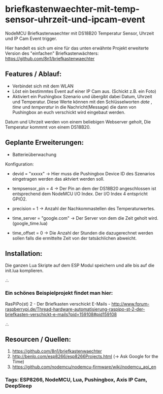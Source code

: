 # briefkastenwaechter-mit-temp-sensor-uhrzeit-und-ipcam-event
NodeMCU Briefkastenwaechter mit DS18B20 Temperatur Sensor, Uhrzeit und IP Cam Event trigger.

Hier handelt es sich um eine für das unten erwähnte Projekt erweiterte Version des "einfachen" Briefkastenwächters: https://github.com/8n1/briefkastenwaechter

## Features / Ablauf:
* Verbindet sich mit dem WLAN
* Löst ein bestimmtes Event auf einer IP Cam aus. (Schickt z.B. ein Foto)
* Aktiviert ein Pushingbox Szenario und übergibt dabei Datum, Uhrzeit und Temperatur. Diese Werte können mit den Schlüsselworten $date$ , $time$ und $temperatur$ in die Nachricht(Message) die dann von Pushingbox an euch verschickt wird eingebaut werden.

Datum und Uhrzeit werden von einem beliebigen Webserver geholt, Die Temperatur kommmt von einem DS18B20.

## Geplante Erweiterungen:
* Batterieüberwachung

Konfiguration:

* devid = "xxxxx"
-> Hier muss die Pushingbox Device ID des Szenarios eingetragen werden das aktviert werden soll.

* tempsensor_pin = 4
-> Der Pin an dem der DS18B20 angeschlossen ist entsprechend dem NodeMCU I/O Index. Der I/O Index 4 entspricht GPIO2.

* precision = 1
-> Anzahl der Nachkommastellen des Temperaturwertes.

* time_server = "google.com"
-> Der Server von dem die Zeit geholt wird. (google_time.lua)

* time_offset = 0
-> Die Anzahl der Stunden die dazugerechnet werden sollen falls die ermittelte Zeit von der tatsächlichen abweicht. 


## Installation:

Die ganzen Lua Skripte auf dem ESP Modul speichern und alle bis auf die init.lua komplieren. 

.:.

### Ein schönes Beispielprojekt findet man hier:

RasPiPo(st) 2 - Der Briefkasten verschickt E-Mails - http://www.forum-raspberrypi.de/Thread-hardware-automatisierung-raspipo-st-2-der-briefkasten-verschickt-e-mails?pid=159108#pid159108

.:.

## Resourcen / Quellen:

1. https://github.com/8n1/briefkastenwaechter
2. http://benlo.com/esp8266/esp8266Projects.html (-> Ask Google for the Time)
3. https://github.com/nodemcu/nodemcu-firmware/wiki/nodemcu_api_en

### Tags: ESP8266, NodeMCU, Lua, Pushingbox, Axis IP Cam, DeepSleep
